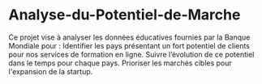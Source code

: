 # Analyse-du-Potentiel-de-Marche
Ce projet vise à analyser les données éducatives fournies par la Banque Mondiale pour :  Identifier les pays présentant un fort potentiel de clients pour nos services de formation en ligne. Suivre l’évolution de ce potentiel dans le temps pour chaque pays. Prioriser les marchés cibles pour l'expansion de la startup.
